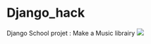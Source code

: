 # Django_hack
Django School projet :  Make a Music librairy
<img src="../biblio/static/biblio/image" />

